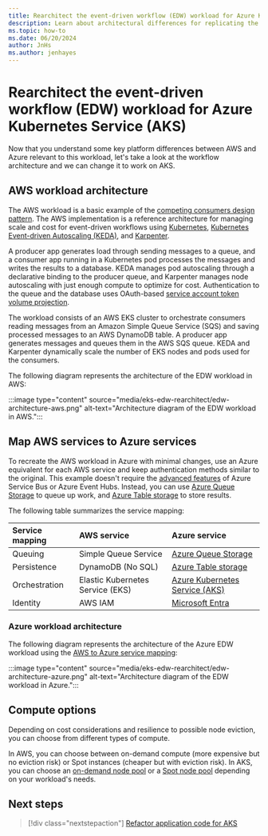 ```yaml
---
title: Rearchitect the event-driven workflow (EDW) workload for Azure Kubernetes Service (AKS)
description: Learn about architectural differences for replicating the AWS EKS scaling with KEDA and Karpenter event-driven workflow (EDW) workload in AKS.
ms.topic: how-to
ms.date: 06/20/2024
author: JnHs
ms.author: jenhayes
---
```


# Rearchitect the event-driven workflow (EDW) workload for Azure Kubernetes Service (AKS)

Now that you understand some key platform differences between AWS and Azure relevant to this workload, let's take a look at the workflow architecture and we can change it to work on AKS.

## AWS workload architecture

The AWS workload is a basic example of the [competing consumers design pattern][competing-consumers]. The AWS implementation is a reference architecture for managing scale and cost for event-driven workflows using [Kubernetes][kubernetes], [Kubernetes Event-driven Autoscaling (KEDA)][keda], and [Karpenter][karpenter].

A producer app generates load through sending messages to a queue, and a consumer app running in a Kubernetes pod processes the messages and writes the results to a database. KEDA manages pod autoscaling through a declarative binding to the producer queue, and Karpenter manages node autoscaling with just enough compute to optimize for cost. Authentication to the queue and the database uses OAuth-based [service account token volume projection][service-account-volume-projection].

The workload consists of an AWS EKS cluster to orchestrate consumers reading messages from an Amazon Simple Queue Service (SQS) and saving processed messages to an AWS DynamoDB table. A producer app generates messages and queues them in the AWS SQS queue. KEDA and Karpenter dynamically scale the number of EKS nodes and pods used for the consumers.

The following diagram represents the architecture of the EDW workload in AWS:

:::image type="content" source="media/eks-edw-rearchitect/edw-architecture-aws.png" alt-text="Architecture diagram of the EDW workload in AWS.":::

## Map AWS services to Azure services

To recreate the AWS workload in Azure with minimal changes, use an Azure equivalent for each AWS service and keep authentication methods similar to the original. This example doesn't require the [advanced features][advanced-features-service-bus-event-hub] of Azure Service Bus or Azure Event Hubs. Instead, you can use [Azure Queue Storage][azure-queue-storage] to queue up work, and [Azure Table storage][azure-table-storage] to store results.

The following table summarizes the service mapping:

| **Service mapping** |       **AWS service**      |     **Azure service**    |
|:--------------------|:---------------------------|:-------------------------|
| Queuing             | Simple Queue Service       | [Azure Queue Storage][azure-queue-storage]      |
| Persistence         | DynamoDB (No SQL)          | [Azure Table storage][azure-table-storage]      |
| Orchestration       | Elastic Kubernetes Service (EKS) | [Azure Kubernetes Service (AKS)][aks] |
| Identity | AWS IAM | [Microsoft Entra][microsoft-entra] |

### Azure workload architecture

The following diagram represents the architecture of the Azure EDW workload using the [AWS to Azure service mapping](#map-aws-services-to-azure-services):

:::image type="content" source="media/eks-edw-rearchitect/edw-architecture-azure.png" alt-text="Architecture diagram of the EDW workload in Azure.":::

## Compute options

Depending on cost considerations and resilience to possible node eviction, you can choose from different types of compute.

In AWS, you can choose between on-demand compute (more expensive but no eviction risk) or Spot instances (cheaper but with eviction risk). In AKS, you can choose an [on-demand node pool][on-demand-node-pool] or a [Spot node pool][spot-node-pool] depending on your workload's needs.

## Next steps

> [!div class="nextstepaction"]
> [Refactor application code for AKS][eks-edw-refactor]

<!-- LINKS -->
[competing-consumers]: /azure/architecture/patterns/competing-consumers
[kubernetes]: https://kubernetes.io/
[keda]: https://keda.sh/
[karpenter]: https://karpenter.sh/
[service-account-volume-projection]: https://kubernetes.io/docs/tasks/configure-pod-container/configure-service-account/#serviceaccount-token-volume-projection
[advanced-features-service-bus-event-hub]: ../service-bus-messaging/service-bus-azure-and-service-bus-queues-compared-contrasted.md
[azure-queue-storage]: ../storage/queues/storage-queues-introduction.md
[azure-table-storage]: ../storage/tables/table-storage-overview.md
[aks]: ./what-is-aks.md
[microsoft-entra]: /entra/fundamentals/whatis
[on-demand-node-pool]: ./create-node-pools.md
[spot-node-pool]: ./spot-node-pool.md
[eks-edw-refactor]: ./eks-edw-refactor.md
